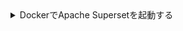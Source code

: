 

<details>
    <summary>DockerでApache Supersetを起動する</summary>

Supersetは、[Docker Composeを使用してSupersetをローカルにインストールする](https://superset.apache.org/docs/installation/installing-superset-using-docker-compose/)ための手順を提供しています。 GitHubからApache Supersetのリポジトリをチェックアウトした後、最新の開発コードまたは特定のタグを実行できます。 `pre-release`としてマークされていない最新のリリースであるリリース2.0.0を推奨します。

`docker compose`を実行する前に、いくつかのタスクを行う必要があります:

1. 公式のClickHouse Connectドライバーを追加
2. Mapbox APIキーを取得し、環境変数として追加（オプション）
3. 実行するSupersetのバージョンを指定

:::tip
以下のコマンドは、GitHubリポジトリのトップレベルである`superset`から実行する必要があります。
:::

## 公式ClickHouse Connectドライバー {#official-clickhouse-connect-driver}

ClickHouse ConnectドライバーをSupersetのデプロイメントで利用可能にするため、ローカルのrequirementsファイルに追加します：

```bash
echo "clickhouse-connect" >> ./docker/requirements-local.txt
```

## Mapbox {#mapbox}

これはオプションですが、Mapbox APIキーなしでSupersetに位置データをプロットできますが、キーを追加する必要があるというメッセージが表示され、地図の背景画像が欠落します（データポイントのみが表示され、地図の背景は表示されません）。使用したい場合は、Mapboxは無料プランを提供しています。

ガイドで作成するいくつかのサンプルビジュアライゼーションでは、緯度や経度などの位置データを使用します。SupersetはMapboxマップをサポートしています。Mapboxのビジュアライゼーションを使用するには、Mapbox APIキーが必要です。 [Mapboxの無料プラン](https://account.mapbox.com/auth/signup/)にサインアップし、APIキーを生成します。

APIキーをSupersetに利用可能にします：

```bash
echo "MAPBOX_API_KEY=pk.SAMPLE-Use-your-key-instead" >> docker/.env-non-dev
```

## Supersetバージョン2.0.0をデプロイ {#deploy-superset-version-200}

リリース2.0.0をデプロイするには、次のコマンドを実行します：

```bash
git checkout 2.0.0
TAG=2.0.0 docker-compose -f docker-compose-non-dev.yml pull
TAG=2.0.0 docker-compose -f docker-compose-non-dev.yml up
```

</details>
